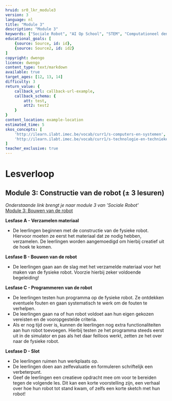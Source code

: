 ```yaml
---
hruid: sr0_lkr_module3
version: 3
language: nl
title: "Module 3"
description: "Module 3"
keywords: ["Sociale Robot", "AI Op School", "STEM", "Computationeel denken", "Grafisch programmeren"]
educational_goals: [
    {source: Source, id: id}, 
    {source: Source2, id: id2}
]
copyright: dwengo
licence: dwengo
content_type: text/markdown
available: true
target_ages: [12, 13, 14]
difficulty: 3
return_value: {
    callback_url: callback-url-example,
    callback_schema: {
        att: test,
        att2: test2
    }
}
content_location: example-location
estimated_time: 5
skos_concepts: [
    'http://ilearn.ilabt.imec.be/vocab/curr1/s-computers-en-systemen', 
    'http://ilearn.ilabt.imec.be/vocab/curr1/s-technologie-en-technieken'
]
teacher_exclusive: true
---
```


# Lesverloop
## Module 3: Constructie van de robot (± 3 lesuren)

*Onderstaande link brengt je naar module 3 van 'Sociale Robot'* <br>
[Module 3: Bouwen van de robot](https://www.dwengo.org/learning-path.html?hruid=sr3&language=nl&te=true&source_page=%2Fsocialrobot%2F&source_title=%20Sociale%20robot#sr3_module3;nl;3 "Module 3")  

**Lesfase A - Verzamelen materiaal**
* De leerlingen beginnen met de constructie van de fysieke robot. Hiervoor moeten ze eerst het materiaal dat ze nodig hebben, verzamelen. De leerlingen worden aangemoedigd om hierbij creatief uit de hoek te komen.


**Lesfase B - Bouwen van de robot**
* De leerlingen gaan aan de slag met het verzamelde materiaal voor het maken van de fysieke robot. Voorzie hierbij zeker voldoende begeleiding!


**Lesfase C - Programmeren van de robot**
* De leerlingen testen hun programma op de fysieke robot. Ze ontdekken eventuele fouten en gaan systematisch te werk om de fouten te verhelpen.
* De leerlingen gaan na of hun robot voldoet aan hun eigen gekozen vereisten en de vooropgestelde criteria.
* Als er nog tijd over is, kunnen de leerlingen nog extra functionaliteiten aan hun robot toevoegen. Hierbij testen ze het programma steeds eerst uit in de simulator en pas als het daar feilloos werkt, zetten ze het over naar de fysieke robot.


**Lesfase D - Slot**
* De leerlingen ruimen hun werkplaats op.
* De leerlingen doen aan zelfevaluatie en formuleren schriftelijk een verbeterpunt.
* Geef de leerlingen een creatieve opdracht mee om voor te bereiden tegen de volgende les. Dit kan een korte voorstelling zijn, een verhaal over hoe hun robot tot stand kwam, of zelfs een korte sketch met hun robot!